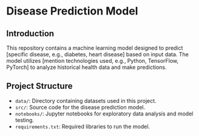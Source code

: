 # Disease Prediction Model

## Introduction
This repository contains a machine learning model designed to predict [specific disease, e.g., diabetes, heart disease] based on input data. The model utilizes [mention technologies used, e.g., Python, TensorFlow, PyTorch] to analyze historical health data and make predictions.

## Project Structure
- `data/`: Directory containing datasets used in this project.
- `src/`: Source code for the disease prediction model.
- `notebooks/`: Jupyter notebooks for exploratory data analysis and model testing.
- `requirements.txt`: Required libraries to run the model.


